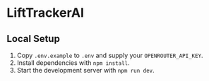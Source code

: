 # LiftTrackerAI

## Local Setup

1. Copy `.env.example` to `.env` and supply your `OPENROUTER_API_KEY`.
2. Install dependencies with `npm install`.
3. Start the development server with `npm run dev`.
